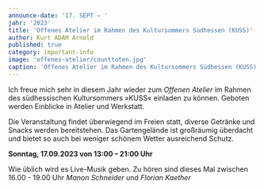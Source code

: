 ```yaml
---
announce-date: '17. SEPT – '
jahr: '2023'
title: 'Offenes Atelier im Rahmen des Kultursommers Südhessen (KUSS)'
author: Kurt ADAM Arnold
published: true
category: important-info
image: 'offenes-atelier/counttoten.jpg'
caption: 'Offenes Atelier im Rahmen des Kultursommers Südhessen (KUSS)'
---
```


Ich freue mich sehr in diesem Jahr wieder zum _Offenen Atelier_ im Rahmen des 
südhessischen Kultursommers »KUSS« einladen zu können. Geboten werden Einblicke in Atelier und Werkstatt.

Die Veranstaltung findet überwiegend im Freien statt, diverse Getränke und 
Snacks werden bereitstehen. Das Gartengelände ist großräumig überdacht und 
bietet so auch bei weniger schönem Wetter ausreichend Schutz.

**Sonntag, 17.09.2023  von  13:00 – 21:00 Uhr**

Wie üblich wird es Live-Musik geben. 
Zu hören sind dieses Mal zwischen 16.00 - 19.00 Uhr _Manon Schneider_ und _Florian Kaether_ 

